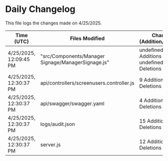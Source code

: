 # Daily Changelog

This file logs the changes made on 4/25/2025.

| Time (UTC)             | Files Modified                    | Changes (Addition/Deletion) |
|------------------------|-----------------------------------|-----------------------------|
| 4/25/2025, 12:09:45 PM | "src/Components/Manager Signage/ManagerSignage.js" | undefined Additions & undefined Deletions |
| 4/25/2025, 12:30:37 PM | api/controllers/screenusers.controller.js | 9 Additions & 9 Deletions|
| 4/25/2025, 12:30:37 PM | api/swagger/swagger.yaml | 4 Additions & 4 Deletions|
| 4/25/2025, 12:30:37 PM | logs/audit.json | 15 Additions & 15 Deletions|
| 4/25/2025, 12:30:37 PM | server.js | 12 Additions & 12 Deletions|
